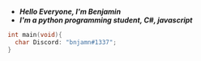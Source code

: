 - ___***Hello Everyone, I'm Benjamin***___
- ___***I'm a python programming student, C#, javascript***___

```c
int main(void){
  char Discord: "bnjamn#1337";
}
```

